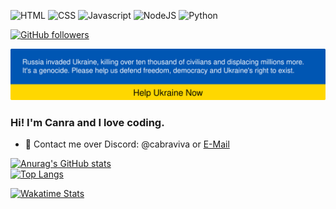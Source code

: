 ![HTML](https://img.shields.io/badge/HTML-404D59?style=for-the-badge&logo=html5&logoColor=white)
![CSS](https://img.shields.io/badge/CSS-404D59?&style=for-the-badge&logo=css3&logoColor=white)
![Javascript](https://img.shields.io/badge/JavaScript-404D59?style=for-the-badge&logo=javascript&logoColor=white)
![NodeJS](https://img.shields.io/badge/Node.js-404D59?style=for-the-badge&logo=node.js&logoColor=white)
![Python](https://img.shields.io/badge/Python-404D59?style=for-the-badge&logo=python&logoColor=white)
<br>

[![GitHub followers](https://img.shields.io/github/followers/greencoder001?style=social)](https://github.com/greencoder001)

[![Stand with Ukraine](https://raw.githubusercontent.com/vshymanskyy/StandWithUkraine/main/banner2-no-action.svg)](https://stand-with-ukraine.pp.ua)

### Hi! I'm Canra and I love coding.
- 💬 Contact me over Discord: @cabraviva or [E-Mail](mailto:greencoder001@outlook.com)

[![Anurag's GitHub stats](https://github-readme-stats.vercel.app/api?username=cabraviva&show_icons=true&count_private=true&theme=tokyonight)](https://github.com/greencoder001/greencoder001)<br>
[![Top Langs](https://github-readme-stats.vercel.app/api/top-langs/?username=cabraviva&layout=compact&theme=tokyonight)](https://github.com/greencoder001/greencoder001)

[![Wakatime Stats](https://github-readme-stats.vercel.app/api/wakatime?username=Green_Lab&theme=tokyonight)](https://github.com/greencoder001/greencoder001)

